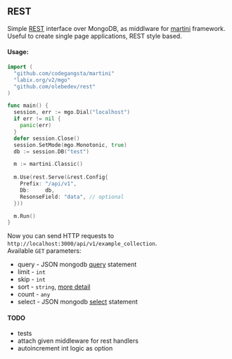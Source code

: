 ## REST 
Simple [REST](http://en.wikipedia.org/wiki/Representational_state_transfer) interface over MongoDB, as middlware for [martini](https://github.com/codegangsta/martini) framework. Useful to create single page applications, REST style based.

#### Usage:

```go
import (
  "github.com/codegangsta/martini"
  "labix.org/v2/mgo"
  "github.com/olebedev/rest"
)

func main() {
  session, err := mgo.Dial("localhost")
  if err != nil {
    panic(err)
  }
  defer session.Close()
  session.SetMode(mgo.Monotonic, true)
  db := session.DB("test")

  m := martini.Classic()
  
  m.Use(rest.Serve(&rest.Config{
    Prefix: "/api/v1",
    Db:     db, 
    ResonseField: "data", // optional
  }))

  m.Run()
}
```

Now you can send HTTP requests to `http://localhost:3000/api/v1/example_collection`.  
Available `GET` parameters:  

- query - JSON mongodb [query](http://www.mongodb.org/display/DOCS/Querying) statement
- limit - `int`
- skip - `int`
- sort - `string`, [more detail](http://godoc.org/labix.org/v2/mgo#Query.Sort)
- count - `any`
- select - JSON mongodb [select](http://www.mongodb.org/display/DOCS/Retrieving+a+Subset+of+Fields) statement

#### TODO
- tests
- attach given middleware for rest handlers
- autoincrement int logic as option
